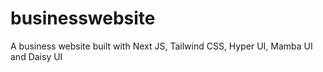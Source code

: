 # businesswebsite
A business website built with Next JS, Tailwind CSS, Hyper UI, Mamba UI and Daisy UI
